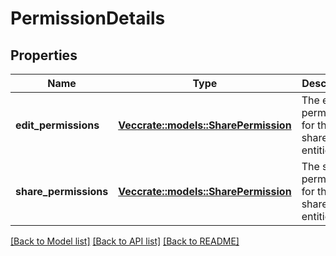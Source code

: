 # PermissionDetails

## Properties

Name | Type | Description | Notes
------------ | ------------- | ------------- | -------------
**edit_permissions** | [**Vec<crate::models::SharePermission>**](SharePermission.md) | The edit permissions for the shareable entities. | 
**share_permissions** | [**Vec<crate::models::SharePermission>**](SharePermission.md) | The share permissions for the shareable entities. | 

[[Back to Model list]](../README.md#documentation-for-models) [[Back to API list]](../README.md#documentation-for-api-endpoints) [[Back to README]](../README.md)


